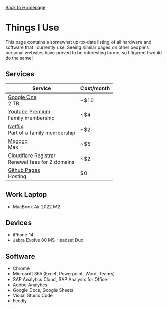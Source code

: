 [Back to Homepage](/)

# Things I Use

This page contains a somewhat up-to-date listing of all hardware and software that I currently use. Seeing similar pages on other people's personal websites have proved to be interesting to me, so I figured I would do the same!

## Services

|Service|Cost/month|
|-------|--------------|
|[Google One](https://one.google.com/)<br>2 TB|~$10|
|[Youtube Premium](https://nearlyfreespeech.net)<br>Family membership|~$4|
|[Netflix](https://netflix.com/)<br>Part of a family membership|~$2|
|[Megogo](https://megogo.net/)<br>Max|~$5|
|[Cloudflare Registrar](https://www.cloudflare.com/)<br>Renewal fees for 2 domains|~$2|
|[Github Pages](https://pages.github.com/)<br>Hosting|$0|

## Work Laptop


- MacBook Air 2022 M2

## Devices

- iPhone 14
- Jabra Evolve 80 MS Headset Duo

## Software

- Chrome
- Microsoft 365 (Excel, Powerpoint, Word, Teams)
- SAP Analytics Cloud, SAP Analysis for Office
- Adobe Analytics
- Google Docs, Google Sheets
- Visual Studio Code
- Feedly